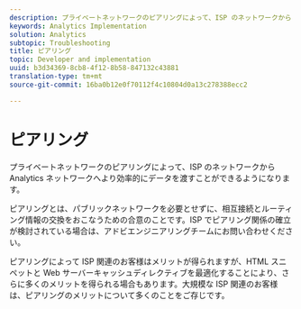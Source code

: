 ```yaml
---
description: プライベートネットワークのピアリングによって、ISP のネットワークから Analytics ネットワークへより効率的にデータを渡すことができるようになります。
keywords: Analytics Implementation
solution: Analytics
subtopic: Troubleshooting
title: ピアリング
topic: Developer and implementation
uuid: b3d34369-8cb8-4f12-8b58-847132c43881
translation-type: tm+mt
source-git-commit: 16ba0b12e0f70112f4c10804d0a13c278388ecc2

---
```



# ピアリング

プライベートネットワークのピアリングによって、ISP のネットワークから Analytics ネットワークへより効率的にデータを渡すことができるようになります。

ピアリングとは、パブリックネットワークを必要とせずに、相互接続とルーティング情報の交換をおこなうための合意のことです。ISP でピアリング関係の確立が検討されている場合は、アドビエンジニアリングチームにお問い合わせください。

ピアリングによって ISP 関連のお客様はメリットが得られますが、HTML スニペットと Web サーバーキャッシュディレクティブを最適化することにより、さらに多くのメリットを得られる場合もあります。大規模な ISP 関連のお客様は、ピアリングのメリットについて多くのことをご存じです。
